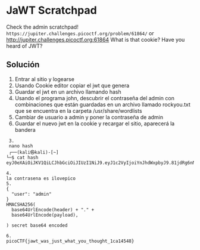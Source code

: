 # JaWT Scratchpad
Check the admin scratchpad! `https://jupiter.challenges.picoctf.org/problem/61864/` or http://jupiter.challenges.picoctf.org:61864
What is that cookie?
Have you heard of JWT?

## Solución
1. Entrar al sitio y logearse
2. Usando Cookie editor copiar el jwt que genera
3. Guardar el jwt en un archivo llamando hash
4. Usando el programa john, descubrir el contraseña del admin con combinaciones que están guardadas en un archivo llamado rockyou.txt que se encuentra en la carpeta /usr/share/wordlists
5. Cambiar de usuario a admin y poner la contraseña de admin
6. Guardar el nuevo jwt en la cookie y recargar el sitio, aparecerá la bandera
```
 3.
 nano hash
 ┌──(kali㉿kali)-[~]
└─$ cat hash        
eyJ0eXAiOiJKV1QiLCJhbGciOiJIUzI1NiJ9.eyJ1c2VyIjoiYnJhdWxpbyJ9.81jdRg6nNZiSKK9FWTDOZVBLkUMqlgJ23du3N2OxQAk

4.
la contrasena es ilovepico
5.
{
  "user": "admin"
}
HMACSHA256(
  base64UrlEncode(header) + "." +
  base64UrlEncode(payload),
  
) secret base64 encoded

6.
picoCTF{jawt_was_just_what_you_thought_1ca14548}
```